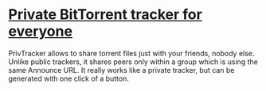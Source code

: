 # [Private BitTorrent tracker for everyone](https://privtracker.com/)

PrivTracker allows to share torrent files just with your friends, nobody else.
Unlike public trackers, it shares peers only within a group which is using the same Announce URL.
It really works like a private tracker, but can be generated with one click of a button. 
